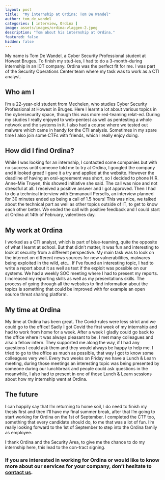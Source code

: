```yaml
---
layout: post
title:  "My internship at Ordina: Tom De Wandel"
author: tom_de_wandel
categories: [ interview, Ordina ]
image: assets/images/ordina-vlaggen-2.jpeg
description: "Tom about his internship at Ordina."
featured: false
hidden: false
---
```


My name is Tom De Wandel, a Cyber Security Professional student at Howest Bruges. To  finish my stud-ies, I had to do a 3-month-during internship in an ICT company. Ordina was the perfect fit for me. I was part of the Security Operations Center team  where my task was to work as a CTI analyst.

## Who am I
I’m a 22-year-old student from Mechelen, who studies Cyber Security Professional at Howest in Bruges. Here I learnt a lot about various topics in the cybersecurity space, though this was more red-teaming relat-ed. During my studies I really enjoyed to web-pentest as well as pentesting a whole network and the systems in it. I also had a course where we tested out malware which came in handy for the CTI analysis. Sometimes in my spare time I also join some CTFs with friends, which I really enjoy doing.

## How did I find Ordina?
While I was looking for an internship, I contacted some companies but with no success until someone told me to try at Ordina, I googled the company and it looked great! I gave it a try and applied at the website. However the deadline of having an oral-agreement was short, so I decided to phone H.R. Anne-Mie Truyen, this showed initiative she said. The call was nice and not stressful at all. I received a positive answer and I got approved. Then I had to do a technical interview with Emmanouil Perselis, an interview planned for 30 minutes ended up being a call of 1.5 hours! This was nice, we talked about the technical part as well as other topics outside of IT, to get to know each other better. We ended the call with positive feedback and I could start at Ordina at 14th of February, valentines day.

## My work at Ordina
I worked as a CTI analyst, which is part of blue-teaming, quite the opposite of what I learnt at school. But that didn’t matter, it was fun and interesting to look at security from a different perspective. My main task was to look on the internet on different news sources for new vulnerabilities, malwares being exploited in the wild, etc... If I’ve found an interesting topic, I had to write a report about it as well as test if the exploit was possible on our systems.  We had a weekly SOC meeting where I had to present my reports. I increased my reporting skills as well as my presentations skills. The process of going through all the websites to find information about the topics is something that could be improved with for example an open source threat sharing platform.

##  My time at Ordina
My time at Ordina has been great. The Covid-rules were less strict and we could go to the office! Sadly I got Covid the first week of my internship and had to work from home for a week. After a week I gladly could go back to the office where it was always pleasant to be. I met many colleagues and also a fellow intern. They supported me along the way, if I had any questions I could ask them and they would always be happy to help me. I tried to go to the office as much as possible, that way I got to know some colleagues very well. Every two weeks on Friday we have a Lunch & Learn meeting, during those meetings an interesting topic was being presented by someone during our lunchbreak and people could ask questions in the meanwhile, I also had to present in one of those Lunch & Learn sessions about how my internship went at Ordina.

## The future

I can happily say that I’m returning to home soil, I do need to finish my thesis first and then I’ll have my final summer break, after that I’m going to start working for Ordina on the 1st of September. I completed the CTF too, something that every candidate should do, to me that was a lot of fun. I’m really looking forward to the 1st of September to step into the Ordina family as employee.

I thank Ordina and the Security Area, to give me the chance to do my internship here, this lead to the con-tract signing.

### If you are interested in working for Ordina or would like to know more about our services for your company, don’t hesitate to [contact us](https://www.ordina.be/diensten/security-and-privacy/).
